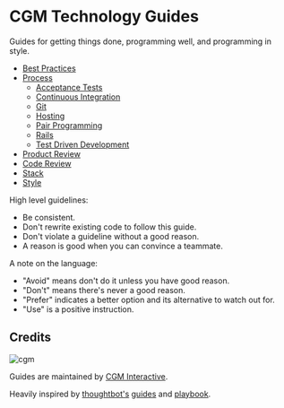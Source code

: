 CGM Technology Guides
=====================

Guides for getting things done, programming well, and programming in style.

* [Best Practices](./best-practices.md)
* [Process](/process)
  * [Acceptance Tests](/process/acceptance-tests.md)
  * [Continuous Integration](/process/continuous-integration.md)
  * [Git](/process/git.md)
  * [Hosting](/process/hosting.md)
  * [Pair Programming](/process/pair-programming.md)
  * [Rails](/process/rails.md)
  * [Test Driven Development](/process/test-driven-development.md)
* [Product Review](./product-review.md)
* [Code Review](./code-review.md)
* [Stack](./stack.md)
* [Style](./style-guide.md)

High level guidelines:

* Be consistent.
* Don't rewrite existing code to follow this guide.
* Don't violate a guideline without a good reason.
* A reason is good when you can convince a teammate.

A note on the language:

* "Avoid" means don't do it unless you have good reason.
* "Don't" means there's never a good reason.
* "Prefer" indicates a better option and its alternative to watch out for.
* "Use" is a positive instruction.

Credits
-------

![cgm](https://avatars1.githubusercontent.com/u/10520654?v=4&s=200)

Guides are maintained by [CGM Interactive](http://cgminteractive.com/).

Heavily inspired by [thoughtbot's](https://thoughtbot.com/) [guides](https://github.com/thoughtbot/guides) and [playbook](https://thoughtbot.com/playbook).